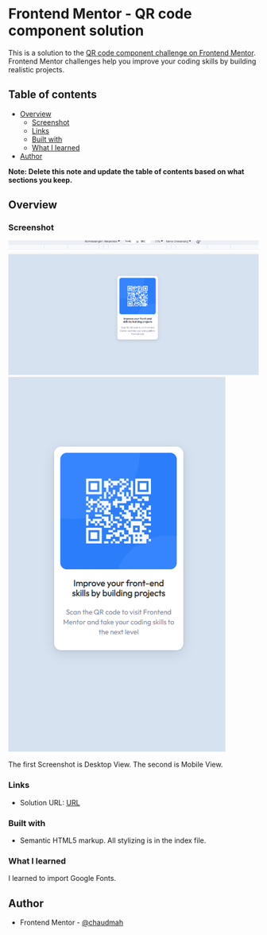 # Frontend Mentor - QR code component solution

This is a solution to the [QR code component challenge on Frontend Mentor](https://www.frontendmentor.io/challenges/qr-code-component-iux_sIO_H). Frontend Mentor challenges help you improve your coding skills by building realistic projects. 

## Table of contents

- [Overview](#overview)
  - [Screenshot](#screenshot)
  - [Links](#links)
  - [Built with](#built-with)
  - [What I learned](#what-i-learned)
- [Author](#author)


**Note: Delete this note and update the table of contents based on what sections you keep.**

## Overview

### Screenshot

![img1](design/resultscreenshot1.PNG)
![img2](design/resultscreenshot2.PNG)

The first Screenshot is Desktop View. The second is Mobile View.
### Links

- Solution URL: [URL](https://github.com/chaudmah/qr-component-main/blob/master/index.html)


### Built with

- Semantic HTML5 markup. All stylizing is in the index file.

### What I learned

I learned to import Google Fonts.


## Author
- Frontend Mentor - [@chaudmah](https://www.frontendmentor.io/profile/chaudmah)
